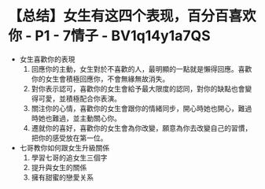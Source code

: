 # 【总结】女生有这四个表现，百分百喜欢你 - P1 - 7情子 - BV1q14y1a7QS

-   女生喜歡你的表現
    1.  回應你的主動，女生對於不喜歡的人，最明顯的一點就是懶得回應。喜歡你的女生會積極回應你，不會無緣無故消失。
    2.  對你表示認可，喜歡你的女生會給予最大限度的認同，對你的缺點也會變得可愛，並積極配合你表演。
    3.  關注你的心情，喜歡你的女生會跟你的情緒同步，開心時她也開心，難過時她也難過，並主動關心你。
    4.  遷就你的喜好，喜歡你的女生會為你改變，願意為你去改變自己的習慣，把你的感受放在第一位。
-   七哥教你如何跟女生升級關係
    1.  學習七哥的追女生三個字
    2.  提升與女生的關係
    3.  擁有甜蜜的戀愛关系